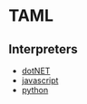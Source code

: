 # TAML

## Interpreters

- [dotNET](extended/dotnet.md)
- [javascript](extended/javascript.md)
- [python](extended/python.md)